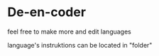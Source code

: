 # De-en-coder
feel free to make more and edit languages


language's instruktions can be located in "folder"
